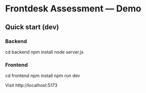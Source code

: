 # Frontdesk Assessment — Demo

## Quick start (dev)
### Backend
cd backend
npm install
node server.js

### Frontend
cd frontend
npm install
npm run dev

Visit http://localhost:5173
